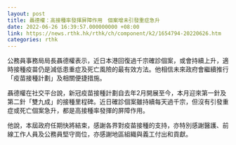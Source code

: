 ```yaml
---
layout: post
title: 聶德權：高接種率發揮屏障作用　個案增未引發重症急升
date: 2022-06-26 16:39:57.000000000 +08:00
link: https://news.rthk.hk/rthk/ch/component/k2/1654794-20220626.htm
categories: rthk
---
```


公務員事務局局長聶德權表示，近日本港回復過千宗確診個案，或會持續上升，適時接種疫苗仍是減低患重症及死亡風險的最有效方法。他相信未來政府會繼續推行「疫苗接種計劃」及相關便捷措施。

聶德權在社交平台說，新冠疫苗接種計劃自去年2月開展至今，本月迎來第一針及第二針「雙九成」的接種里程碑。近日確診個案雖持續每天過千宗，但沒有引發重症或死亡個案急升，都是高接種率發揮的屏障作用。

他說，本屆政府任期快將結束，感謝各界對疫苗接種的支持，亦特別感謝醫護、前線工作人員及公務員堅守崗位，亦感謝地區組織與義工付出和貢獻。
